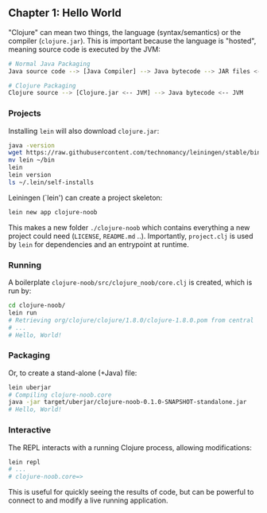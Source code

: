 
## Chapter 1: Hello World

"Clojure" can mean two things, the language (syntax/semantics) or the compiler (`clojure.jar`). This is important because the language is "hosted", meaning source code is executed by the JVM: 
```bash
# Normal Java Packaging
Java source code --> [Java Compiler] --> Java bytecode --> JAR files <-- JVM

# Clojure Packaging
Clojure source --> [Clojure.jar <-- JVM] --> Java bytecode <-- JVM
```

### Projects

Installing `lein` will also download `clojure.jar`:
```bash
java -version
wget https://raw.githubusercontent.com/technomancy/leiningen/stable/bin/lein
mv lein ~/bin
lein
lein version
ls ~/.lein/self-installs
```

Leiningen (`lein') can create a project skeleton:
```bash
lein new app clojure-noob
```
This makes a new folder `./clojure-noob` which contains everything a new project could need (`LICENSE`, `README.md` ..). 
Importantly, `project.clj` is used by `lein` for dependencies and an entrypoint at runtime. 


### Running
A boilerplate `clojure-noob/src/clojure_noob/core.clj` is created, which is run by:
```bash
cd clojure-noob/
lein run
# Retrieving org/clojure/clojure/1.8.0/clojure-1.8.0.pom from central
# ...
# Hello, World!
```

### Packaging
Or, to create a stand-alone (+Java) file:
```bash
lein uberjar
# Compiling clojure-noob.core
java -jar target/uberjar/clojure-noob-0.1.0-SNAPSHOT-standalone.jar
# Hello, World!
```

### Interactive
The REPL interacts with a running Clojure process, allowing modifications:
```bash
lein repl
# ...
# clojure-noob.core=> 
```
This is useful for quickly seeing the results of code, but can be powerful to connect to and modify a live running application. 

